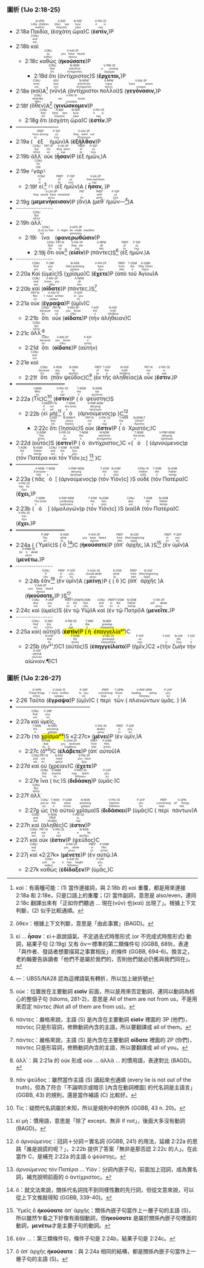 
### 圖析 (1Jo 2:18-25)


- 2:18a <RUBY><ruby><ruby>Παιδία,<rt>παιδίον</rt></ruby><rt>Little children</rt></ruby><rt>N-VPN</rt></RUBY> (<RUBY><ruby><ruby>ἐσχάτη<rt>ἔσχατος</rt></ruby><rt>[the] last</rt></ruby><rt>A-NSF</rt></RUBY> <RUBY><ruby><ruby>ὥρα<rt>ὥρα</rt></ruby><rt>hour</rt></ruby><rt>N-NSF</rt></RUBY>)C (<RUBY><ruby><ruby><strong>ἐστίν,</strong><rt>εἰμί</rt></ruby><rt>it is</rt></ruby><rt>V-PAI-3S</rt></RUBY>)P
- 2:18b <RUBY><ruby><ruby>καὶ<rt>καί</rt></ruby><rt>and</rt></ruby><rt>CONJ</rt></RUBY>
	- 2:18c <RUBY><ruby><ruby>καθὼς<rt>καθώς</rt></ruby><rt>as</rt></ruby><rt>CONJ</rt></RUBY> (<RUBY><ruby><ruby><strong>ἠκούσατε</strong><rt>ἀκούω</rt></ruby><rt>you have heard</rt></ruby><rt>V-AAI-2P</rt></RUBY>)P
		- 2:18d <RUBY><ruby><ruby>ὅτι<rt>ὅτι</rt></ruby><rt>that</rt></ruby><rt>CONJ</rt></RUBY> (<RUBY><ruby><ruby>ἀντίχριστος<rt>ἀντίχριστος</rt></ruby><rt>antichrist</rt></ruby><rt>N-NSM</rt></RUBY>)S (<RUBY><ruby><ruby><strong>ἔρχεται,</strong><rt>ἔρχομαι</rt></ruby><rt>is coming</rt></ruby><rt>V-PNI-3S</rt></RUBY>)P
- 2:18e (<RUBY><ruby><ruby>καὶ<rt>καί</rt></ruby><rt>even</rt></ruby><rt>CONJ</rt></RUBY>)A[^1] (<RUBY><ruby><ruby>νῦν<rt>νῦν</rt></ruby><rt>now</rt></ruby><rt>ADV</rt></RUBY>)A (<RUBY><ruby><ruby>ἀντίχριστοι<rt>ἀντίχριστος</rt></ruby><rt>antichrists</rt></ruby><rt>N-NPM</rt></RUBY> <RUBY><ruby><ruby>πολλοὶ<rt>πολύς</rt></ruby><rt>many</rt></ruby><rt>A-NPM</rt></RUBY>)S (<RUBY><ruby><ruby><strong>γεγόνασιν,</strong><rt>γίνομαι</rt></ruby><rt>have arisen</rt></ruby><rt>V-RAI-3P</rt></RUBY>)P
- 2:18f (<RUBY><ruby><ruby>ὅθεν<rt>ὅθεν</rt></ruby><rt>whereby</rt></ruby><rt>CONJ</rt></RUBY>)A[^2] (<RUBY><ruby><ruby><strong>γινώσκομεν</strong><rt>γινώσκω</rt></ruby><rt>we know</rt></ruby><rt>V-PAI-1P</rt></RUBY>)P
	- 2:18g <RUBY><ruby><ruby>ὅτι<rt>ὅτι</rt></ruby><rt>that</rt></ruby><rt>CONJ</rt></RUBY> (<RUBY><ruby><ruby>ἐσχάτη<rt>ἔσχατος</rt></ruby><rt>[the] last</rt></ruby><rt>A-NSF</rt></RUBY> <RUBY><ruby><ruby>ὥρα<rt>ὥρα</rt></ruby><rt>hour</rt></ruby><rt>N-NSF</rt></RUBY>)C (<RUBY><ruby><ruby><strong>ἐστίν.</strong><rt>εἰμί</rt></ruby><rt>it is</rt></ruby><rt>V-PAI-3S</rt></RUBY>)P 
- ————————
- 2:19a (<RUBY><ruby><ruby>ἐξ<rt>ἐκ</rt></ruby><rt>From among</rt></ruby><rt>PREP</rt></RUBY> <RUBY><ruby><ruby>ἡμῶν<rt>ἐγώ</rt></ruby><rt>us</rt></ruby><rt>P-1GP</rt></RUBY>)A (<RUBY><ruby><ruby><strong>ἐξῆλθαν</strong><rt>ἐξέρχομαι</rt></ruby><rt>they went out</rt></ruby><rt>V-AAI-3P</rt></RUBY>)P
- 2:19b <RUBY><ruby><ruby>ἀλλ᾽<rt>ἀλλά</rt></ruby><rt>but</rt></ruby><rt>CONJ</rt></RUBY> <RUBY><ruby><ruby>οὐκ<rt>οὐ</rt></ruby><rt>not</rt></ruby><rt>PRT-N</rt></RUBY> (<RUBY><ruby><ruby><strong>ἦσαν</strong><rt>εἰμί</rt></ruby><rt>they were</rt></ruby><rt>V-IAI-3P</rt></RUBY>)P (<RUBY><ruby><ruby>ἐξ<rt>ἐκ</rt></ruby><rt>of</rt></ruby><rt>PREP</rt></RUBY> <RUBY><ruby><ruby>ἡμῶν,<rt>ἐγώ</rt></ruby><rt>us</rt></ruby><rt>P-1GP</rt></RUBY>)A
- 2:19e ⸉<RUBY><ruby><ruby>γὰρ<rt>γάρ</rt></ruby><rt>for</rt></ruby><rt>CONJ</rt></RUBY>⸊
	- 2:19f <RUBY><ruby><ruby>εἰ<rt>εἰ</rt></ruby><rt>if</rt></ruby><rt>CONJ</rt></RUBY>[^3] ⸉⸊ (<RUBY><ruby><ruby>ἐξ<rt>ἐκ</rt></ruby><rt>of</rt></ruby><rt>PREP</rt></RUBY> <RUBY><ruby><ruby>ἡμῶν<rt>ἐγώ</rt></ruby><rt>us</rt></ruby><rt>P-1GP</rt></RUBY>)A (<RUBY><ruby><ruby><strong>ἦσαν,</strong><rt>εἰμί</rt></ruby><rt>they had been</rt></ruby><rt>V-IAI-3P</rt></RUBY>)P 
- 2:19g (<RUBY><ruby><ruby><strong>μεμενήκεισαν</strong><rt>μένω</rt></ruby><rt>they would have remained</rt></ruby><rt>V-LAI-3P</rt></RUBY>)P (<RUBY><ruby><ruby>ἂν<rt>ἄν</rt></ruby><rt>-</rt></ruby><rt>PRT</rt></RUBY>)A (<RUBY><ruby><ruby>μεθ᾽<rt>μετά</rt></ruby><rt>with</rt></ruby><rt>PREP</rt></RUBY> <RUBY><ruby><ruby>ἡμῶν—<rt>ἐγώ</rt></ruby><rt>us</rt></ruby><rt>P-1GP</rt></RUBY>[^4])A
- ⋯⋯⋯⋯⋯⋯⋯
- 2:19h <RUBY><ruby><ruby>ἀλλ᾽<rt>ἀλλά</rt></ruby><rt>But</rt></ruby><rt>CONJ</rt></RUBY> 
	- 2:19i <RUBY><ruby><ruby>ἵνα<rt>ἵνα</rt></ruby><rt>[it is] so that</rt></ruby><rt>CONJ</rt></RUBY> (<RUBY><ruby><ruby><strong>φανερωθῶσιν</strong><rt>φανερόω</rt></ruby><rt>it might be made manifest</rt></ruby><rt>V-APS-3P</rt></RUBY>)P
		- 2:19j <RUBY><ruby><ruby>ὅτι<rt>ὅτι</rt></ruby><rt>that</rt></ruby><rt>CONJ</rt></RUBY> <RUBY><ruby><ruby>οὐκ<rt>οὐ</rt></ruby><rt>not</rt></ruby><rt>PRT-N</rt></RUBY>[^5] (<RUBY><ruby><ruby><strong>εἰσὶν</strong><rt>εἰμί</rt></ruby><rt>they are</rt></ruby><rt>V-PAI-3P</rt></RUBY>)P (<RUBY><ruby><ruby>πάντες<rt>πᾶς</rt></ruby><rt>all</rt></ruby><rt>A-NPM</rt></RUBY>)S[^6] (<RUBY><ruby><ruby>ἐξ<rt>ἐκ</rt></ruby><rt>of</rt></ruby><rt>PREP</rt></RUBY> <RUBY><ruby><ruby>ἡμῶν.<rt>ἐγώ</rt></ruby><rt>us</rt></ruby><rt>P-1GP</rt></RUBY>)A
- ⋯⋯⋯⋯⋯⋯⋯
- 2:20a <RUBY><ruby><ruby>Καὶ<rt>καί</rt></ruby><rt>And</rt></ruby><rt>CONJ</rt></RUBY> (<RUBY><ruby><ruby>ὑμεῖς<rt>σύ</rt></ruby><rt>you</rt></ruby><rt>P-2NP</rt></RUBY>)S (<RUBY><ruby><ruby>χρῖσμα<rt>χρῖσμα</rt></ruby><rt>[the] anointing</rt></ruby><rt>N-ASN</rt></RUBY>)C (<RUBY><ruby><ruby><strong>ἔχετε</strong><rt>ἔχω</rt></ruby><rt>have</rt></ruby><rt>V-PAI-2P</rt></RUBY>)P (<RUBY><ruby><ruby>ἀπὸ<rt>ἀπό</rt></ruby><rt>from</rt></ruby><rt>PREP</rt></RUBY> <RUBY><ruby><ruby>τοῦ<rt>ὁ</rt></ruby><rt>the</rt></ruby><rt>T-GSM</rt></RUBY> <RUBY><ruby><ruby>Ἁγίου<rt>ἅγιος</rt></ruby><rt>Holy [One]</rt></ruby><rt>A-GSM</rt></RUBY>)A
- 2:20b <RUBY><ruby><ruby>καὶ<rt>καί</rt></ruby><rt>and</rt></ruby><rt>CONJ</rt></RUBY> (<RUBY><ruby><ruby><strong>οἴδατε</strong><rt>εἴδω</rt></ruby><rt>know you</rt></ruby><rt>V-RAI-2P</rt></RUBY>)P (<RUBY><ruby><ruby>πάντες.<rt>πᾶς</rt></ruby><rt>all</rt></ruby><rt>A-NPM</rt></RUBY>)S[^7]
- 2:21a <RUBY><ruby><ruby>οὐκ<rt>οὐ</rt></ruby><rt>Not</rt></ruby><rt>PRT-N</rt></RUBY> (<RUBY><ruby><ruby><strong>ἔγραψα</strong><rt>γράφω</rt></ruby><rt>I have written</rt></ruby><rt>V-AAI-1S</rt></RUBY>)P (<RUBY><ruby><ruby>ὑμῖν<rt>σύ</rt></ruby><rt>to you</rt></ruby><rt>P-2DP</rt></RUBY>)C
	- 2:21b <RUBY><ruby><ruby>ὅτι<rt>ὅτι</rt></ruby><rt>because</rt></ruby><rt>CONJ</rt></RUBY> <RUBY><ruby><ruby>οὐκ<rt>οὐ</rt></ruby><rt>not</rt></ruby><rt>PRT-N</rt></RUBY> (<RUBY><ruby><ruby><strong>οἴδατε</strong><rt>εἴδω</rt></ruby><rt>you know</rt></ruby><rt>V-RAI-2P</rt></RUBY>)P (<RUBY><ruby><ruby>τὴν<rt>ὁ</rt></ruby><rt>the</rt></ruby><rt>T-ASF</rt></RUBY> <RUBY><ruby><ruby>ἀλήθειαν<rt>ἀλήθεια</rt></ruby><rt>truth</rt></ruby><rt>N-ASF</rt></RUBY>)C
- 2:21c <RUBY><ruby><ruby>ἀλλ᾽<rt>ἀλλά</rt></ruby><rt>but</rt></ruby><rt>CONJ</rt></RUBY>[^8]
	- 2:21d <RUBY><ruby><ruby>ὅτι<rt>ὅτι</rt></ruby><rt>because</rt></ruby><rt>CONJ</rt></RUBY> (<RUBY><ruby><ruby><strong>οἴδατε</strong><rt>εἴδω</rt></ruby><rt>you know</rt></ruby><rt>V-RAI-2P</rt></RUBY>)P (<RUBY><ruby><ruby>αὐτήν<rt>αὐτός</rt></ruby><rt>it</rt></ruby><rt>P-ASF</rt></RUBY>)
- 2:21e <RUBY><ruby><ruby>καὶ<rt>καί</rt></ruby><rt>and</rt></ruby><rt>CONJ</rt></RUBY>
	- 2:21f <RUBY><ruby><ruby>ὅτι<rt>ὅτι</rt></ruby><rt>because</rt></ruby><rt>CONJ</rt></RUBY> (<RUBY><ruby><ruby>πᾶν<rt>πᾶς</rt></ruby><rt>any</rt></ruby><rt>A-NSN</rt></RUBY> <RUBY><ruby><ruby>ψεῦδος<rt>ψεῦδος</rt></ruby><rt>lie</rt></ruby><rt>N-NSN</rt></RUBY>)C[^9] (<RUBY><ruby><ruby>ἐκ<rt>ἐκ</rt></ruby><rt>of</rt></ruby><rt>PREP</rt></RUBY> <RUBY><ruby><ruby>τῆς<rt>ὁ</rt></ruby><rt>the</rt></ruby><rt>T-GSF</rt></RUBY> <RUBY><ruby><ruby>ἀληθείας<rt>ἀλήθεια</rt></ruby><rt>truth</rt></ruby><rt>N-GSF</rt></RUBY>)A <RUBY><ruby><ruby>οὐκ<rt>οὐ</rt></ruby><rt>not</rt></ruby><rt>PRT-N</rt></RUBY> (<RUBY><ruby><ruby><strong>ἔστιν.</strong><rt>εἰμί</rt></ruby><rt>is</rt></ruby><rt>V-PAI-3S</rt></RUBY>)P 
- ═════════════
- 2:22a (<RUBY><ruby><ruby>Τίς<rt>τίς</rt></ruby><rt>Who</rt></ruby><rt>I-NSM</rt></RUBY>)C[^10] (<RUBY><ruby><ruby><strong>ἐστιν</strong><rt>εἰμί</rt></ruby><rt>is</rt></ruby><rt>V-PAI-3S</rt></RUBY>)P (<RUBY><ruby><ruby>ὁ<rt>ὁ</rt></ruby><rt>the</rt></ruby><rt>T-NSM</rt></RUBY> <RUBY><ruby><ruby>ψεύστης<rt>ψεύστης</rt></ruby><rt>liar</rt></ruby><rt>N-NSM</rt></RUBY>)S
	- 2:22b (<RUBY><ruby><ruby>εἰ<rt>εἰ</rt></ruby><rt>if</rt></ruby><rt>CONJ</rt></RUBY> <RUBY><ruby><ruby>μὴ<rt>μή</rt></ruby><rt>not</rt></ruby><rt>PRT-N</rt></RUBY>)[^11] {<RUBY><ruby><ruby>ὁ<rt>ὁ</rt></ruby><rt>the [one]</rt></ruby><rt>T-NSM</rt></RUBY> (<RUBY><ruby><ruby><em>ἀρνούμενος</em><rt>ἀρνέομαι</rt></ruby><rt>denying</rt></ruby><rt>V-PNP-NSM</rt></RUBY>)p }C[^12]
		- 2:22c <RUBY><ruby><ruby>ὅτι<rt>ὅτι</rt></ruby><rt>that</rt></ruby><rt>CONJ</rt></RUBY> (<RUBY><ruby><ruby>Ἰησοῦς<rt>Ἰησοῦς</rt></ruby><rt>Jesus</rt></ruby><rt>N-NSM-P</rt></RUBY>)S <RUBY><ruby><ruby>οὐκ<rt>οὐ</rt></ruby><rt>not</rt></ruby><rt>PRT-N</rt></RUBY> (<RUBY><ruby><ruby><strong>ἔστιν</strong><rt>εἰμί</rt></ruby><rt>is</rt></ruby><rt>V-PAI-3S</rt></RUBY>)P (<RUBY><ruby><ruby>ὁ<rt>ὁ</rt></ruby><rt>the</rt></ruby><rt>T-NSM</rt></RUBY> <RUBY><ruby><ruby>Χριστός;<rt>Χριστός</rt></ruby><rt>Christ?</rt></ruby><rt>N-NSM-T</rt></RUBY>)C 
- 2:22d (<RUBY><ruby><ruby>οὗτός<rt>οὗτος</rt></ruby><rt>This</rt></ruby><rt>D-NSM</rt></RUBY>)S (<RUBY><ruby><ruby><strong>ἐστιν</strong><rt>εἰμί</rt></ruby><rt>is</rt></ruby><rt>V-PAI-3S</rt></RUBY>)P (<RUBY><ruby><ruby>ὁ<rt>ὁ</rt></ruby><rt>the</rt></ruby><rt>T-NSM</rt></RUBY> <RUBY><ruby><ruby>ἀντίχριστος,<rt>ἀντίχριστος</rt></ruby><rt>antichrist</rt></ruby><rt>N-NSM</rt></RUBY>)C ={<RUBY><ruby><ruby>ὁ<rt>ὁ</rt></ruby><rt>the [one]</rt></ruby><rt>T-NSM</rt></RUBY> [ (<RUBY><ruby><ruby><em>ἀρνούμενος</em><rt>ἀρνέομαι</rt></ruby><rt>denying</rt></ruby><rt>V-PNP-NSM</rt></RUBY>)p (<RUBY><ruby><ruby>τὸν<rt>ὁ</rt></ruby><rt>the</rt></ruby><rt>T-ASM</rt></RUBY> <RUBY><ruby><ruby>Πατέρα<rt>πατήρ</rt></ruby><rt>Father</rt></ruby><rt>N-ASM</rt></RUBY> <RUBY><ruby><ruby>καὶ<rt>καί</rt></ruby><rt>and</rt></ruby><rt>CONJ</rt></RUBY> <RUBY><ruby><ruby>τὸν<rt>ὁ</rt></ruby><rt>the</rt></ruby><rt>T-ASM</rt></RUBY> <RUBY><ruby><ruby>Υἱόν.<rt>υἱός</rt></ruby><rt>Son</rt></ruby><rt>N-ASM</rt></RUBY>)c] [^13] }C
- ————————
- 2:23a {<RUBY><ruby><ruby>πᾶς<rt>πᾶς</rt></ruby><rt>Everyone</rt></ruby><rt>A-NSM</rt></RUBY> <RUBY><ruby><ruby>ὁ<rt>ὁ</rt></ruby><rt>-</rt></ruby><rt>T-NSM</rt></RUBY> [ (<RUBY><ruby><ruby><em>ἀρνούμενος</em><rt>ἀρνέομαι</rt></ruby><rt>denying</rt></ruby><rt>V-PNP-NSM</rt></RUBY>)p (<RUBY><ruby><ruby>τὸν<rt>ὁ</rt></ruby><rt>the</rt></ruby><rt>T-ASM</rt></RUBY> <RUBY><ruby><ruby>Υἱὸν<rt>υἱός</rt></ruby><rt>Son</rt></ruby><rt>N-ASM</rt></RUBY>)c] }S <RUBY><ruby><ruby>οὐδὲ<rt>οὐδέ</rt></ruby><rt>neither</rt></ruby><rt>CONJ-N</rt></RUBY> (<RUBY><ruby><ruby>τὸν<rt>ὁ</rt></ruby><rt>the</rt></ruby><rt>T-ASM</rt></RUBY> <RUBY><ruby><ruby>Πατέρα<rt>πατήρ</rt></ruby><rt>Father</rt></ruby><rt>N-ASM</rt></RUBY>)C (<RUBY><ruby><ruby><strong>ἔχει,</strong><rt>ἔχω</rt></ruby><rt>has he</rt></ruby><rt>V-PAI-3S</rt></RUBY>)P 
- 2:23b {<RUBY><ruby><ruby>ὁ<rt>ὁ</rt></ruby><rt>The [one]</rt></ruby><rt>T-NSM</rt></RUBY> [ (<RUBY><ruby><ruby><em>ὁμολογῶν</em><rt>ὁμολογέω</rt></ruby><rt>confessing</rt></ruby><rt>V-PAP-NSM</rt></RUBY>)p (<RUBY><ruby><ruby>τὸν<rt>ὁ</rt></ruby><rt>the</rt></ruby><rt>T-ASM</rt></RUBY> <RUBY><ruby><ruby>Υἱὸν<rt>υἱός</rt></ruby><rt>Son</rt></ruby><rt>N-ASM</rt></RUBY>)c] }S (<RUBY><ruby><ruby>καὶ<rt>καί</rt></ruby><rt>also</rt></ruby><rt>CONJ</rt></RUBY>)A (<RUBY><ruby><ruby>τὸν<rt>ὁ</rt></ruby><rt>the</rt></ruby><rt>T-ASM</rt></RUBY> <RUBY><ruby><ruby>Πατέρα<rt>πατήρ</rt></ruby><rt>Father</rt></ruby><rt>N-ASM</rt></RUBY>)C (<RUBY><ruby><ruby><strong>ἔχει.</strong><rt>ἔχω</rt></ruby><rt>has</rt></ruby><rt>V-PAI-3S</rt></RUBY>)P 
- ═════════════
- 2:24a { (<RUBY><ruby><ruby>Ὑμεῖς<rt>σύ</rt></ruby><rt>You</rt></ruby><rt>P-2NP</rt></RUBY>)S (<RUBY><ruby><ruby>ὃ<rt>ὅς</rt></ruby><rt>what</rt></ruby><rt>R-ASN</rt></RUBY>[^14])C (<RUBY><ruby><ruby><strong>ἠκούσατε</strong><rt>ἀκούω</rt></ruby><rt>you have heard</rt></ruby><rt>V-AAI-2P</rt></RUBY>)P (<RUBY><ruby><ruby>ἀπ᾽<rt>ἀπό</rt></ruby><rt>from</rt></ruby><rt>PREP</rt></RUBY> <RUBY><ruby><ruby>ἀρχῆς,<rt>ἀρχή</rt></ruby><rt>[the] beginning</rt></ruby><rt>N-GSF</rt></RUBY>)A }S[^15] (<RUBY><ruby><ruby>ἐν<rt>ἐν</rt></ruby><rt>in</rt></ruby><rt>PREP</rt></RUBY> <RUBY><ruby><ruby>ὑμῖν<rt>σύ</rt></ruby><rt>you</rt></ruby><rt>P-2DP</rt></RUBY>)A (<RUBY><ruby><ruby><strong>μενέτω.</strong><rt>μένω</rt></ruby><rt>let it abide</rt></ruby><rt>V-PAM-3S</rt></RUBY>)P
- ⋯⋯⋯⋯⋯⋯⋯
	 - 2:24b <RUBY><ruby><ruby>ἐὰν<rt>ἐάν</rt></ruby><rt>If</rt></ruby><rt>CONJ</rt></RUBY>[^16] (<RUBY><ruby><ruby>ἐν<rt>ἐν</rt></ruby><rt>in</rt></ruby><rt>PREP</rt></RUBY> <RUBY><ruby><ruby>ὑμῖν<rt>σύ</rt></ruby><rt>you</rt></ruby><rt>P-2DP</rt></RUBY>)A (<RUBY><ruby><ruby><strong>μείνῃ</strong><rt>μένω</rt></ruby><rt>should abide</rt></ruby><rt>V-AAS-3S</rt></RUBY>)P { (<RUBY><ruby><ruby>ὃ<rt>ὅς</rt></ruby><rt>what</rt></ruby><rt>R-ASN</rt></RUBY>)C (<RUBY><ruby><ruby>ἀπ᾽<rt>ἀπό</rt></ruby><rt>from</rt></ruby><rt>PREP</rt></RUBY> <RUBY><ruby><ruby>ἀρχῆς<rt>ἀρχή</rt></ruby><rt>[the] beginning</rt></ruby><rt>N-GSF</rt></RUBY>)A (<RUBY><ruby><ruby><strong>ἠκούσατε,</strong><rt>ἀκούω</rt></ruby><rt>you have heard</rt></ruby><rt>V-AAI-2P</rt></RUBY>)P }S[^17]
- 2:24c <RUBY><ruby><ruby>καὶ<rt>καί</rt></ruby><rt>also</rt></ruby><rt>CONJ</rt></RUBY> (<RUBY><ruby><ruby>ὑμεῖς<rt>σύ</rt></ruby><rt>you</rt></ruby><rt>P-2NP</rt></RUBY>)S (<RUBY><ruby><ruby>ἐν<rt>ἐν</rt></ruby><rt>in</rt></ruby><rt>PREP</rt></RUBY> <RUBY><ruby><ruby>τῷ<rt>ὁ</rt></ruby><rt>the</rt></ruby><rt>T-DSM</rt></RUBY> <RUBY><ruby><ruby>Υἱῷ<rt>υἱός</rt></ruby><rt>Son</rt></ruby><rt>N-DSM</rt></RUBY>)A <RUBY><ruby><ruby>καὶ<rt>καί</rt></ruby><rt>and</rt></ruby><rt>CONJ</rt></RUBY> (<RUBY><ruby><ruby>ἐν<rt>ἐν</rt></ruby><rt>in</rt></ruby><rt>PREP</rt></RUBY> <RUBY><ruby><ruby>τῷ<rt>ὁ</rt></ruby><rt>the</rt></ruby><rt>T-DSM</rt></RUBY> <RUBY><ruby><ruby>Πατρὶ<rt>πατήρ</rt></ruby><rt>Father</rt></ruby><rt>N-DSM</rt></RUBY>)A (<RUBY><ruby><ruby><strong>μενεῖτε.</strong><rt>μένω</rt></ruby><rt>will abide</rt></ruby><rt>V-FAI-2P</rt></RUBY>)P 
- ⋯⋯⋯⋯⋯⋯⋯
- 2:25a <RUBY><ruby><ruby>καὶ<rt>καί</rt></ruby><rt>And</rt></ruby><rt>CONJ</rt></RUBY>( <RUBY><ruby><ruby>αὕτη<rt>οὗτος</rt></ruby><rt>this</rt></ruby><rt>D-NSF</rt></RUBY>)S (<mark><RUBY><ruby><ruby><strong>ἐστὶν</strong><rt>εἰμί</rt></ruby><rt>is</rt></ruby><rt>V-PAI-3S</rt></RUBY>)P (<RUBY><ruby><ruby>ἡ<rt>ὁ</rt></ruby><rt>the</rt></ruby><rt>T-NSF</rt></RUBY> <RUBY><ruby><ruby>ἐπαγγελία<rt>ἐπαγγελία</rt></ruby><rt>promise</rt></ruby><rt>N-NSF</rt></RUBY>°¹</mark>)C 
	- 2:25b (<RUBY><ruby><ruby>ἣν°¹⮥<rt>ὅς</rt></ruby><rt>that</rt></ruby><rt>R-ASF</rt></RUBY>)C1 (<RUBY><ruby><ruby>αὐτὸς<rt>αὐτός</rt></ruby><rt>He</rt></ruby><rt>P-NSM</rt></RUBY>)S (<RUBY><ruby><ruby><strong>ἐπηγγείλατο</strong><rt>ἐπαγγέλλω</rt></ruby><rt>promised</rt></ruby><rt>V-ADI-3S</rt></RUBY>)P (<RUBY><ruby><ruby>ἡμῖν,<rt>ἐγώ</rt></ruby><rt>us</rt></ruby><rt>P-1DP</rt></RUBY>)C2 +(<RUBY><ruby><ruby>τὴν<rt>ὁ</rt></ruby><rt>-</rt></ruby><rt>T-ASF</rt></RUBY> <RUBY><ruby><ruby>ζωὴν<rt>ζωή</rt></ruby><rt>life</rt></ruby><rt>N-ASF</rt></RUBY> <RUBY><ruby><ruby>τὴν<rt>ὁ</rt></ruby><rt>-</rt></ruby><rt>T-ASF</rt></RUBY> <RUBY><ruby><ruby>αἰώνιον.¶<rt>αἰώνιος</rt></ruby><rt>eternal</rt></ruby><rt>A-ASF</rt></RUBY>)C1


### 圖析 (1Jo 2:26-27)

- 2:26 <RUBY><ruby><ruby>Ταῦτα<rt>οὗτος</rt></ruby><rt>These things</rt></ruby><rt>D-APN</rt></RUBY> (<RUBY><ruby><ruby><strong>ἔγραψα</strong><rt>γράφω</rt></ruby><rt>I have written</rt></ruby><rt>V-2AAI-1S</rt></RUBY>)P (<RUBY><ruby><ruby>ὑμῖν<rt>σύ</rt></ruby><rt>to you</rt></ruby><rt>P-2DP</rt></RUBY>)C (<RUBY><ruby><ruby>περὶ<rt>περί</rt></ruby><rt>concerning</rt></ruby><rt>PREP</rt></RUBY> <RUBY><ruby><ruby>τῶν<rt>ὁ</rt></ruby><rt>those</rt></ruby><rt>T-GPM</rt></RUBY> { <RUBY><ruby><ruby><em>πλανώντων</em><rt>πλανάω</rt></ruby><rt>leading astray</rt></ruby><rt>V-PAP-GPM</rt></RUBY> <RUBY><ruby><ruby>ὑμᾶς.<rt>σύ</rt></ruby><rt>you.</rt></ruby><rt>P-2AP</rt></RUBY> } )A 
- ——————————————
- 2:27a <RUBY><ruby><ruby>καὶ<rt>καί</rt></ruby><rt>And</rt></ruby><rt>CONJ</rt></RUBY> <RUBY><ruby><ruby>ὑμεῖς,<rt>σύ</rt></ruby><rt>you,</rt></ruby><rt>P-2NP</rt></RUBY> 
- 2:27b (<RUBY><ruby><ruby>τὸ<rt>ὁ</rt></ruby><rt>the</rt></ruby><rt>T-NSN</rt></RUBY> <RUBY><ruby><ruby><mark>χρῖσμα°⁵</mark><rt>χρῖσμα</rt></ruby><rt>anointing</rt></ruby><rt>N-NSN</rt></RUBY>)S «2:27c» (<RUBY><ruby><ruby><strong>μένει</strong><rt>μένω</rt></ruby><rt>abides</rt></ruby><rt>V-PAI-3S</rt></RUBY>)P (<RUBY><ruby><ruby>ἐν<rt>ἐν</rt></ruby><rt>in</rt></ruby><rt>PREP</rt></RUBY> <RUBY><ruby><ruby>ὑμῖν,<rt>σύ</rt></ruby><rt>you,</rt></ruby><rt>P-2DP</rt></RUBY>)A
	- 2:27c (<RUBY><ruby><ruby>ὃ°⁵<rt>ὅς, ἥ</rt></ruby><rt>that</rt></ruby><rt>R-ASN</rt></RUBY>)C (<RUBY><ruby><ruby><strong>ἐλάβετε</strong><rt>λαμβάνω</rt></ruby><rt>you received</rt></ruby><rt>V-2AAI-2P</rt></RUBY>)P (<RUBY><ruby><ruby>ἀπ᾽<rt>ἀπό</rt></ruby><rt>from</rt></ruby><rt>PREP</rt></RUBY> <RUBY><ruby><ruby>αὐτοῦ<rt>αὐτός</rt></ruby><rt>Him,</rt></ruby><rt>P-GSM</rt></RUBY>)A 
- 2:27d <RUBY><ruby><ruby>καὶ<rt>καί</rt></ruby><rt>and</rt></ruby><rt>CONJ</rt></RUBY> <RUBY><ruby><ruby>οὐ<rt>οὐ</rt></ruby><rt>not</rt></ruby><rt>PRT-N</rt></RUBY> (<RUBY><ruby><ruby>χρείαν<rt>χρεία</rt></ruby><rt>need</rt></ruby><rt>N-ASF</rt></RUBY>)C (<RUBY><ruby><ruby><strong>ἔχετε</strong><rt>ἔχω</rt></ruby><rt>you have</rt></ruby><rt>V-PAI-2P</rt></RUBY>)P 
	- 2:27e <RUBY><ruby><ruby>ἵνα<rt>ἵνα</rt></ruby><rt>that</rt></ruby><rt>CONJ</rt></RUBY> (<RUBY><ruby><ruby>τις<rt>τις</rt></ruby><rt>anyone</rt></ruby><rt>X-NSM</rt></RUBY>)S (<RUBY><ruby><ruby><strong>διδάσκῃ</strong><rt>διδάσκω</rt></ruby><rt>may teach</rt></ruby><rt>V-PAS-3S</rt></RUBY>)P (<RUBY><ruby><ruby>ὑμᾶς·<rt>σύ</rt></ruby><rt>you.</rt></ruby><rt>P-2AP</rt></RUBY>)C 
- 2:27f <RUBY><ruby><ruby>ἀλλ᾽<rt>ἀλλά</rt></ruby><rt>But</rt></ruby><rt>CONJ</rt></RUBY> 
	- 2:27g <RUBY><ruby><ruby>ὡς<rt>ὡς</rt></ruby><rt>just as</rt></ruby><rt>CONJ</rt></RUBY> (<RUBY><ruby><ruby>τὸ<rt>ὁ</rt></ruby><rt>the</rt></ruby><rt>T-NSN</rt></RUBY> <RUBY><ruby><ruby>αὐτοῦ<rt>αὐτός</rt></ruby><rt>same</rt></ruby><rt>P-GSM</rt></RUBY> <RUBY><ruby><ruby>χρῖσμα<rt>χρῖσμα</rt></ruby><rt>anointing</rt></ruby><rt>N-NSN</rt></RUBY>)S (<RUBY><ruby><ruby><strong>διδάσκει</strong><rt>διδάσκω</rt></ruby><rt>teaches</rt></ruby><rt>V-PAI-3S</rt></RUBY>)P (<RUBY><ruby><ruby>ὑμᾶς<rt>σύ</rt></ruby><rt>you</rt></ruby><rt>P-2AP</rt></RUBY>)C (<RUBY><ruby><ruby>περὶ<rt>περί</rt></ruby><rt>concerning</rt></ruby><rt>PREP</rt></RUBY> <RUBY><ruby><ruby>πάντων<rt>πᾶς</rt></ruby><rt>all things,</rt></ruby><rt>A-GPN</rt></RUBY>)A 
- 2:27h <RUBY><ruby><ruby>καὶ<rt>καί</rt></ruby><rt>and</rt></ruby><rt>CONJ</rt></RUBY> (<RUBY><ruby><ruby>ἀληθές<rt>ἀληθής</rt></ruby><rt>TRUE</rt></ruby><rt>A-NSN</rt></RUBY>)C (<RUBY><ruby><ruby><strong>ἐστιν</strong><rt>εἰμί</rt></ruby><rt>is,</rt></ruby><rt>V-PAI-3S</rt></RUBY>)P 
- 2:27i <RUBY><ruby><ruby>καὶ<rt>καί</rt></ruby><rt>and</rt></ruby><rt>CONJ</rt></RUBY> <RUBY><ruby><ruby>οὐκ<rt>οὐ</rt></ruby><rt>not</rt></ruby><rt>PRT-N</rt></RUBY> (<RUBY><ruby><ruby><strong>ἔστιν</strong><rt>εἰμί</rt></ruby><rt>is</rt></ruby><rt>V-PAI-3S</rt></RUBY>)P (<RUBY><ruby><ruby>ψεῦδος<rt>ψεῦδος</rt></ruby><rt>a lie;</rt></ruby><rt>N-NSN</rt></RUBY>)C 
- 2:27j <RUBY><ruby><ruby>καὶ<rt>καί</rt></ruby><rt>and</rt></ruby><rt>CONJ</rt></RUBY> «2:27k» (<RUBY><ruby><ruby><strong>μένετε</strong><rt>μένω</rt></ruby><rt>you abide</rt></ruby><rt>V-PAI-2P</rt></RUBY>)P (<RUBY><ruby><ruby>ἐν<rt>ἐν</rt></ruby><rt>in</rt></ruby><rt>PREP</rt></RUBY> <RUBY><ruby><ruby>αὐτῷ.<rt>αὐτός</rt></ruby><rt>Him.</rt></ruby><rt>P-DSM</rt></RUBY>)A
	- 2:27k <RUBY><ruby><ruby>καθὼς<rt>καθώς</rt></ruby><rt>just as</rt></ruby><rt>CONJ</rt></RUBY> (<RUBY><ruby><ruby><strong>ἐδίδαξεν</strong><rt>διδάσκω</rt></ruby><rt>it has taught</rt></ruby><rt>V-AAI-3S</rt></RUBY>)P (<RUBY><ruby><ruby>ὑμᾶς,<rt>σύ</rt></ruby><rt>you,</rt></ruby><rt>P-2AP</rt></RUBY>)C



[^1]: καὶ：有兩種可能：(1) 當作連接詞，與 2:18b 的 καὶ 重覆，都是用來連接 2:18a 和 2:18e，只是口語上的重覆；(2) 當作副詞，意思是 also/even，連同 2:18c 翻譯出來有「正如你們聽過 ... 現在(νῦν) 也(καὶ) 出現了」。根據上下文判斷，(2) 似乎比較通順。
[^2]: ὅθεν：根據上下文判斷，意思是「由此事實」(BAGD)。
[^3]: εἰ ... **ἦσαν**：εἰ＋直說語氣、不定過去式時態形式 (or 不完成式時態形式) 動詞，結果子句 (2:19g) 又有 ἂν＝標準的第二類條件句 (GGBB, 689)，表達「與作者、發話者想要描寫之事實相反」的條件 (GGBB, 694-6)。換言之，老約翰要告訴讀者「他們不是屬於我們的，否則他們就必仍舊與我們同在」。
[^4]: —：UBS5/NA28 認為這裡語氣有轉折，所以加上破折號
[^5]: οὐκ：位置放在主要動詞 **εἰσὶν** 前面，所以是用來否定動詞、連同以動詞為核心的整個子句 (Idioms, 281-2)，意思是 All of them are not from us，不是用來否定 πάντες (Not all of them are from us)。
[^6]: πάντες：嚴格來說，主語 (S) 是內含在主要動詞 **εἰσὶν** 裡面的 3P (他們)，πάντες 只是形容詞，修飾動詞內含的主語，所以要翻譯成 all of them。
[^7]: πάντες：嚴格來說，主語 (S) 是內含在主要動詞 **οἴδατε** 裡面的 2P (你們)，πάντες 只是形容詞，修飾動詞內含的主語，所以要翻譯成 all of you。
[^8]: ἀλλ᾽：與 2:21a 的 οὐκ 形成 οὐκ ... ἀλλὰ ... 的慣用語，表達對比 (BAGD)。
[^9]: πᾶν ψεῦδος：雖然當作主語 (S) 讀起來也通順 (every lie is not out of the truth)，但為了符合「不論明示或暗示 [內含在動詞裡面[ 的代名詞是主語言」(GGBB, 43) 的規則，還是當作補語 (C) 比較好。
[^10]: Τίς：疑問代名詞屬於未知，所以是規則中的例外 (GGBB, 43 n. 20)。
[^11]: εἰ μὴ：慣用語，意思是「除了 except、無非 if not」，後面大多沒有動詞 (BAGD)。
[^12]: ὁ _ἀρνούμενος_：冠詞＋分詞＝實名詞 (GGBB, 241) 的用法，延續 2:22a 的思路「誰是說謊的呢？」，2:22b 提供了答案「無非是那否認 2:22c 的人」。在此當作 C，是補充 2:22a 的主語 ὁ ψεύστης。
[^13]: _ἀρνούμενος_ τὸν Πατέρα ... Υἱόν：分詞內嵌子句，前面加上冠詞，成為實名詞，補充說明前面的 ὁ ἀντίχριστος。
[^14]: ὃ：就文法來說，關係代名詞找不到同樣性數的先行詞，但從文意來說，可以從上下文推敲得知 (GGBB, 339-40)。
[^15]: Ὑμεῖς ὃ **ἠκούσατε** ἀπ᾽ ἀρχῆς：關係內嵌子句當作上一層子句的主語 (S)，所以雖然乍看之下好像有兩個動詞，但**ἠκούσατε** 是屬於關係內嵌子句裡面的動詞，**μενέτω**才是主要子句的動詞。
[^16]: ἐὰν ...：第三類條件句，條件子句是 2:24b，結果子句是 2:24c。
[^17]: ὃ ἀπ᾽ ἀρχῆς **ἠκούσατε**：與 2:24a 相同的結構，都是關係內嵌子句當作上一層子句的主語 (S)。
